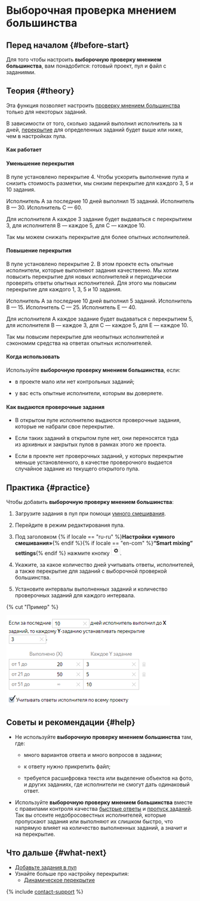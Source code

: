 # Выборочная проверка мнением большинства

## Перед началом {#before-start}

Для того чтобы настроить **выборочную проверку мнением большинства**, вам понадобится: готовый проект, пул и файл с заданиями.

## Теория {#theory}

Эта функция позволяет настроить [проверку мнением большинства](mvote.md) только для некоторых заданий.

В зависимости от того, сколько заданий выполнил исполнитель за `N` дней, [перекрытие](../../glossary.md#overlap) для определенных заданий будет выше или ниже, чем в настройках пула.

#### Как работает

#### Уменьшение перекрытия

В пуле установлено перекрытие 4. Чтобы ускорить выполнение пула и снизить стоимость разметки, мы снизим перекрытие для каждого 3, 5 и 10 задания.

Исполнитель A за последние 10 дней выполнил 15 заданий. Исполнитель B — 30. Исполнитель C — 60.

Для исполнителя A каждое 3 задание будет выдаваться с перекрытием 3, для исполнителя B — каждое 5, для C — каждое 10.

Так мы можем снижать перекрытие для более опытных исполнителей.

#### Повышение перекрытия

В пуле установлено перекрытие 2. В этом проекте есть опытные исполнители, которые выполняют задания качественно. Мы хотим повысить перекрытие для новых исполнителей и периодически проверять ответы опытных исполнителей. Для этого мы повысим перекрытие для каждого 1, 3, 5 и 10 задания.

Исполнитель A за последние 10 дней выполнил 5 заданий. Исполнитель B — 15. Исполнитель C — 25. Исполнитель E — 40.

Для исполнителя A каждое задание будет выдаваться с перекрытием 5, для исполнителя B — каждое 3, для C — каждое 5, для E — каждое 10.

Так мы повысим перекрытие для неопытных исполнителей и сэкономим средства на ответах опытных исполнителей.

#### Когда использовать

Используйте **выборочную проверку мнением большинства**, если:
- в проекте мало или нет контрольных заданий;

- у вас есть опытные исполнители, которым вы доверяете.

#### Как выдаются проверочные задания

- В открытом пуле исполнителю выдаются проверочные задания, которые не набрали свое перекрытие.

- Если таких заданий в открытом пуле нет, они переносятся туда из архивных и закрытых пулов в рамках этого же проекта.

- Если в проекте нет проверочных заданий, у которых перекрытие меньше установленного, в качестве проверочного выдается случайное задание из текущего открытого пула.

## Практика {#practice}

Чтобы добавить **выборочную проверку мнением большинства**:

1. Загрузите задания в пул при помощи [умного смешивания](distribute-tasks-by-pages.md#smart-mixing).

1. Перейдите в режим редактирования пула.

1. Под заголовком {% if locale == "ru-ru" %}**Настройки «умного смешивания»**{% endif %}{% if locale == "en-com" %}**“Smart mixing” settings**{% endif %} нажмите кнопку ![](../_images/other/b-gear.png).

1. Укажите, за какое количество дней учитывать ответы, исполнителей, а также перекрытие для заданий с выборочной проверкой большинства.

1. Установите интервалы выполненных заданий и количество проверочных заданий для каждого интервала.


{% cut "Пример" %}

![](../_images/location-job/selective.png)

## Советы и рекомендации {#help}

- Не используйте **выборочную проверку мнением большинства** там, где:
    - много вариантов ответа и много вопросов в задании;

    - к ответу нужно прикрепить файл;

    - требуется расшифровка текста или выделение объектов на фото, и других заданиях, где исполнители не смогут дать одинаковый ответ.

- Используйте **выборочную проверку мнением большинства** вместе с правилами контроля качества [быстрые ответы](quick-answers.md) и [пропуск заданий](skipped-assignments.md). Так вы отсеите недобросовестных исполнителей, которые пропускают задания или выполняют их слишком быстро, что напрямую влияет на количество выполненных заданий, а значит и на перекрытие.



## Что дальше {#what-next}

- [Добавьте задания в пул](pool.md)
- Узнайте больше про настройку перекрытия:
    - [Динамическое перекрытие](dynamic-overlap.md)


{% include [contact-support](../_includes/contact-support-help.md) %}